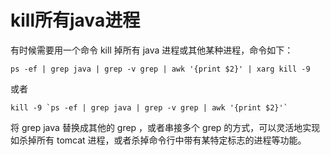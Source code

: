 # kill所有java进程

有时候需要用一个命令 kill 掉所有 java 进程或其他某种进程，命令如下：

    ps -ef | grep java | grep -v grep | awk '{print $2}' | xarg kill -9

或者

    kill -9 `ps -ef | grep java | grep -v grep | awk '{print $2}'`

将 grep java 替换成其他的 grep ，或者串接多个 grep 的方式，可以灵活地实现如杀掉所有 tomcat 进程，或者杀掉命令行中带有某特定标志的进程等功能。

